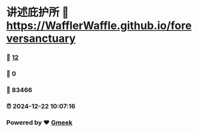 # 讲述庇护所 :link: https://WafflerWaffle.github.io/foreversanctuary 
### :page_facing_up: [12](https://WafflerWaffle.github.io/foreversanctuary/tag.html) 
### :speech_balloon: 0 
### :hibiscus: 83466 
### :alarm_clock: 2024-12-22 10:07:16 
### Powered by :heart: [Gmeek](https://github.com/Meekdai/Gmeek)
